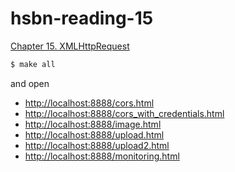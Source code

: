 # hsbn-reading-15

[Chapter 15. XMLHttpRequest](http://chimera.labs.oreilly.com/books/1230000000545/ch15.html)

```bash
$ make all
```

and open

* [http://localhost:8888/cors.html](http://localhost:8888/cors.html)
* [http://localhost:8888/cors_with_credentials.html](http://localhost:8888/cors_with_credentials.html)
* [http://localhost:8888/image.html](http://localhost:8888/image.html)
* [http://localhost:8888/upload.html](http://localhost:8888/upload.html)
* [http://localhost:8888/upload2.html](http://localhost:8888/upload2.html)
* [http://localhost:8888/monitoring.html](http://localhost:8888/monitoring.html)
